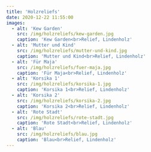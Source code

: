 ```yaml
---
title: 'Holzreliefs'
date: 2020-12-22 11:55:00
images:
  - alt: 'Kew Garden'
    src: /img/holzreliefs/kew-garden.jpg
    caption: 'Kew Garden<br>Relief, Lindenholz'
  - alt: 'Mutter und Kind'
    src: /img/holzreliefs/mutter-und-kind.jpg
    caption: 'Mutter und Kind<br>Relief, Lindenholz'
  - alt: 'Für Maja'
    src: /img/holzreliefs/fuer-maja.jpg
    caption: 'Für Maja<br>Relief, Lindenholz'
  - alt: 'Korsika 1'
    src: /img/holzreliefs/korsika-1.jpg
    caption: 'Korsika 1<br>Relief, Lindenholz'
  - alt: 'Korsika 2'
    src: /img/holzreliefs/korsika-2.jpg
    caption: 'Korsika 2<br>Relief, Lindenholz'
  - alt: 'Rote Stadt'
    src: /img/holzreliefs/rote-stadt.jpg
    caption: 'Rote Stadt<br>Relief, Lindenholz'
  - alt: 'Blau'
    src: /img/holzreliefs/blau.jpg
    caption: 'Blau<br>Relief, Lindenholz'
---
```


